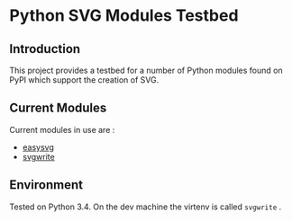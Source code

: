 # Python SVG Modules Testbed
## Introduction
This project provides a testbed for a number of Python modules found on PyPI which support the creation of SVG.
## Current Modules
Current modules in use are :
 
 - [easysvg](https://github.com/stevelittlefish/easysvg)
 - [svgwrite](https://svgwrite.readthedocs.io/en/master/)

## Environment
Tested on Python 3.4. On the dev machine the virtenv is called `svgwrite` .
